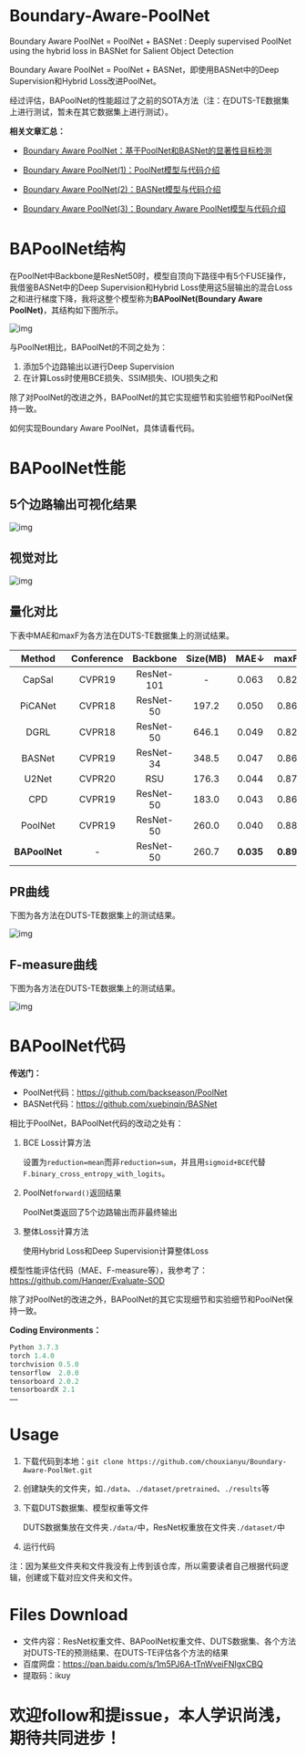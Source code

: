 # Boundary-Aware-PoolNet

Boundary Aware PoolNet = PoolNet + BASNet : Deeply supervised PoolNet using the hybrid loss in BASNet for Salient Object Detection

Boundary Aware PoolNet = PoolNet + BASNet，即使用BASNet中的Deep Supervision和Hybrid Loss改进PoolNet。

经过评估，BAPoolNet的性能超过了之前的SOTA方法（注：在DUTS-TE数据集上进行测试，暂未在其它数据集上进行测试）。

**相关文章汇总：**

- [Boundary Aware PoolNet：基于PoolNet和BASNet的显著性目标检测](https://zhuanlan.zhihu.com/p/359698101)

- [Boundary Aware PoolNet(1)：PoolNet模型与代码介绍](https://zhuanlan.zhihu.com/p/359698301)

- [Boundary Aware PoolNet(2)：BASNet模型与代码介绍](https://zhuanlan.zhihu.com/p/359698320)

- [Boundary Aware PoolNet(3)：Boundary Aware PoolNet模型与代码介绍](https://zhuanlan.zhihu.com/p/359698332)

# BAPoolNet结构

在PoolNet中Backbone是ResNet50时，模型自顶向下路径中有5个FUSE操作，我借鉴BASNet中的Deep Supervision和Hybrid Loss使用这5层输出的混合Loss之和进行梯度下降，我将这整个模型称为**BAPoolNet(Boundary Aware PoolNet)**，其结构如下图所示。

![img](https://pic4.zhimg.com/80/v2-7854dd376ab3ea8529d00b7056343067_720w.jpeg)

与PoolNet相比，BAPoolNet的不同之处为：

1. 添加5个边路输出以进行Deep Supervision
2. 在计算Loss时使用BCE损失、SSIM损失、IOU损失之和

除了对PoolNet的改进之外，BAPoolNet的其它实现细节和实验细节和PoolNet保持一致。

如何实现Boundary Aware PoolNet，具体请看代码。

# BAPoolNet性能

## 5个边路输出可视化结果

![img](https://pic2.zhimg.com/80/v2-1ce1a1a0a3ad8f86bfd91c6755a6018a_720w.jpeg)

## 视觉对比

![img](https://pic4.zhimg.com/80/v2-b507a874646b5988e1e4a6b18c24ecf7_720w.jpeg)

## 量化对比

下表中MAE和maxF为各方法在DUTS-TE数据集上的测试结果。

|    Method     | Conference |  Backbone  | Size(MB) |   MAE↓    |   maxF↑   |
| :-----------: | :--------: | :--------: | :------: | :-------: | :-------: |
|    CapSal     |   CVPR19   | ResNet-101 |    -     |   0.063   |   0.826   |
|    PiCANet    |   CVPR18   | ResNet-50  |  197.2   |   0.050   |   0.860   |
|     DGRL      |   CVPR18   | ResNet-50  |  646.1   |   0.049   |   0.828   |
|    BASNet     |   CVPR19   | ResNet-34  |  348.5   |   0.047   |   0.860   |
|     U2Net     |   CVPR20   |    RSU     |  176.3   |   0.044   |   0.873   |
|      CPD      |   CVPR19   | ResNet-50  |  183.0   |   0.043   |   0.865   |
|    PoolNet    |   CVPR19   | ResNet-50  |  260.0   |   0.040   |   0.880   |
| **BAPoolNet** |     -      | ResNet-50  |  260.7   | **0.035** | **0.892** |

## PR曲线

下图为各方法在DUTS-TE数据集上的测试结果。

![img](https://pic4.zhimg.com/80/v2-e6ad03d7c136cf33416ad169bf0f89fc_720w.png)

## F-measure曲线

下图为各方法在DUTS-TE数据集上的测试结果。

![img](https://pic2.zhimg.com/80/v2-94a0c6ae4d9e04127fdc38ece5310ae7_720w.png)

# BAPoolNet代码

**传送门：**

- PoolNet代码：https://github.com/backseason/PoolNet
- BASNet代码：https://github.com/xuebinqin/BASNet

相比于PoolNet，BAPoolNet代码的改动之处有：

1. BCE Loss计算方法

	设置为`reduction=mean`而非`reduction=sum`，并且用`sigmoid+BCE`代替`F.binary_cross_entropy_with_logits`。

2. PoolNet`forward()`返回结果

	PoolNet类返回了5个边路输出而非最终输出

3. 整体Loss计算方法

	使用Hybrid Loss和Deep Supervision计算整体Loss

模型性能评估代码（MAE、F-measure等），我参考了：https://github.com/Hanqer/Evaluate-SOD

除了对PoolNet的改进之外，BAPoolNet的其它实现细节和实验细节和PoolNet保持一致。

**Coding Environments：**

```python
Python 3.7.3
torch 1.4.0
torchvision 0.5.0
tensorflow  2.0.0
tensorboard 2.0.2
tensorboardX 2.1
……
```

# Usage

1. 下载代码到本地：`git clone https://github.com/chouxianyu/Boundary-Aware-PoolNet.git`

2. 创建缺失的文件夹，如`./data`、`./dataset/pretrained`、`./results`等

3. 下载DUTS数据集、模型权重等文件

	DUTS数据集放在文件夹`./data/`中，ResNet权重放在文件夹`./dataset/`中

4. 运行代码

注：因为某些文件夹和文件我没有上传到该仓库，所以需要读者自己根据代码逻辑，创建或下载对应文件夹和文件。

# Files Download

- 文件内容：ResNet权重文件、BAPoolNet权重文件、DUTS数据集、各个方法对DUTS-TE的预测结果、在DUTS-TE评估各个方法的结果
- 百度网盘：https://pan.baidu.com/s/1m5PJ6A-tTnWveiFNIgxCBQ
- 提取码：ikuy

# 欢迎follow和提issue，本人学识尚浅，期待共同进步！

